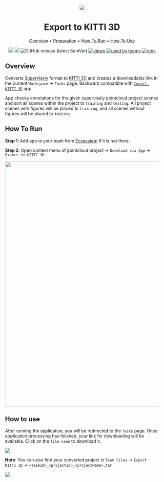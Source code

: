 <div align="center" markdown>
<img src="https://i.imgur.com/1l4dVSn.png"/>

# Export to KITTI 3D

<p align="center">
  <a href="#Overview">Overview</a> •
  <a href="#Preparation">Preparation</a> •
  <a href="#How-To-Run">How To Run</a> •
  <a href="#How-To-Use">How To Use</a>
</p>
  
[![](https://img.shields.io/badge/supervisely-ecosystem-brightgreen)](https://ecosystem.supervise.ly/apps/supervisely-ecosystem/export-to-kitti-3d)
[![](https://img.shields.io/badge/slack-chat-green.svg?logo=slack)](https://supervise.ly/slack)
![GitHub release (latest SemVer)](https://img.shields.io/github/v/release/supervisely-ecosystem/export-to-kitti-3d)
[![views](https://app.supervise.ly/public/api/v3/ecosystem.counters?repo=supervisely-ecosystem/export-to-kitti-3d&counter=views&label=views)](https://supervise.ly)
[![used by teams](https://app.supervise.ly/public/api/v3/ecosystem.counters?repo=supervisely-ecosystem/export-to-kitti-3d&counter=downloads&label=used%20by%20teams)](https://supervise.ly)
[![runs](https://app.supervise.ly/public/api/v3/ecosystem.counters?repo=supervisely-ecosystem/export-to-kitti-3d&counter=runs&label=runs&123)](https://supervise.ly)

</div>

## Overview
Converts [Supervisely](https://docs.supervise.ly/data-organization/00_ann_format_navi) format to [KITTI 3D](http://www.cvlibs.net/datasets/kitti/) and creates a downloadable link in the current `Workspace` -> `Tasks` page. Backward compatible with [`Import KITTI 3D`](https://github.com/supervisely-ecosystem/import-kitti-3d) app.

App checks annotations for the given supervisely pointcloud project scenes and sort all scenes within the project to `training` and `testing`. All project scenes with figures will be placed to `training`, and all scenes without figures will be placed to `testing`.

## How To Run 
**Step 1**: Add app to your team from [Ecosystem](https://ecosystem.supervise.ly/apps/export-to-kitti-3d) if it is not there.

**Step 2**: Open context menu of pointcloud project -> `Download via App` -> `Export to KITTI 3D` 

<img src="https://i.imgur.com/2cPINcd.png" width="800px"/>

## How to use

After running the application, you will be redirected to the `Tasks` page. Once application processing has finished, your link for downloading will be available. Click on the `file name` to download it.

<img src="https://i.imgur.com/czaTszd.png"/>

**Note:** You can also find your converted project in `Team Files` -> `Export KITTI 3D` -> `<taskId>_<projectId>_<projectName>.tar`

<img src="https://i.imgur.com/vSeLNzs.png"/>
